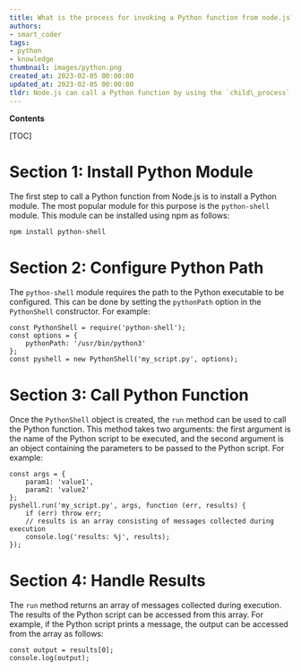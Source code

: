 ```yaml
---
title: What is the process for invoking a Python function from node.js?
authors:
- smart_coder
tags:
- python
- knowledge
thumbnail: images/python.png
created_at: 2023-02-05 00:00:00
updated_at: 2023-02-05 00:00:00
tldr: Node.js can call a Python function by using the `child\_process` module to spawn a Python process and pass the function call as an argument.
---
```


**Contents**

[TOC]

# Section 1: Install Python Module

The first step to call a Python function from Node.js is to install a Python module. The most popular module for this purpose is the `python-shell` module. This module can be installed using npm as follows:

```
npm install python-shell
```

# Section 2: Configure Python Path

The `python-shell` module requires the path to the Python executable to be configured. This can be done by setting the `pythonPath` option in the `PythonShell` constructor. For example:

```
const PythonShell = require('python-shell');
const options = {
    pythonPath: '/usr/bin/python3'
};
const pyshell = new PythonShell('my_script.py', options);
```

# Section 3: Call Python Function

Once the `PythonShell` object is created, the `run` method can be used to call the Python function. This method takes two arguments: the first argument is the name of the Python script to be executed, and the second argument is an object containing the parameters to be passed to the Python script. For example:

```
const args = {
    param1: 'value1',
    param2: 'value2'
};
pyshell.run('my_script.py', args, function (err, results) {
    if (err) throw err;
    // results is an array consisting of messages collected during execution 
    console.log('results: %j', results);
});
```

# Section 4: Handle Results

The `run` method returns an array of messages collected during execution. The results of the Python script can be accessed from this array. For example, if the Python script prints a message, the output can be accessed from the array as follows:

```
const output = results[0];
console.log(output);
```
